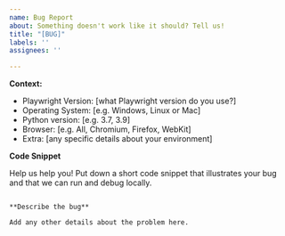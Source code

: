 ```yaml
---
name: Bug Report
about: Something doesn't work like it should? Tell us!
title: "[BUG]"
labels: ''
assignees: ''

---
```


**Context:**
- Playwright Version: [what Playwright version do you use?]
- Operating System: [e.g. Windows, Linux or Mac]
- Python version: [e.g. 3.7, 3.9]
- Browser: [e.g. All, Chromium, Firefox, WebKit]
- Extra: [any specific details about your environment]

**Code Snippet**

Help us help you! Put down a short code snippet that illustrates your bug and
that we can run and debug locally.
```

**Describe the bug**

Add any other details about the problem here.
